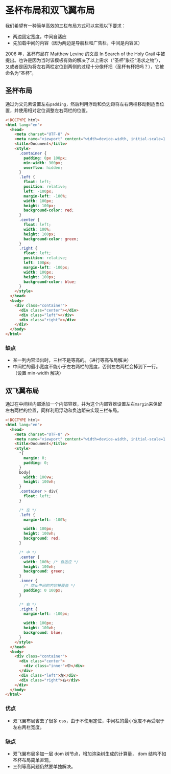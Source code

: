 # 圣杯布局和双飞翼布局

我们希望有一种简单高效的三栏布局方式可以实现以下要求：

* 两边固定宽度，中间自适应
* 先加载中间的内容（因为两边是导航栏和广告栏，中间是内容区）

2006 年，圣杯布局在 Matthew Levine 的文章 In Search of the Holy Grail 中被提出。也许是因为当时该模板有效的解决了以上需求（“圣杯”象征“渴求之物”），又或者是因为将左右两栏定位到两侧的过程十分像杯把（圣杯有杯把吗？），它被命名为“圣杯”。

## 圣杯布局
通过为父元素设置左右`padding`，然后利用浮动和负边距将左右两栏移动到适当位置，并使用相对定位调整左右两栏的位置。

```html
<!DOCTYPE html>
<html lang="en">
  <head>
    <meta charset="UTF-8" />
    <meta name="viewport" content="width=device-width, initial-scale=1.0" />
    <title>Document</title>
    <style>
      .container {
        padding: 0px 100px;
        min-width: 300px;
        overflow: hidden;
      }
      .left {
        float: left;
        position: relative;
        left: -100px;
        margin-left: -100%;
        width: 100px;
        height: 100px;
        background-color: red;
      }
      .center {
        float: left;
        width: 100%;
        height: 100px;
        background-color: green;
      }
      .right {
        float: left;
        position: relative;
        left: 100px;
        margin-left: -100px;
        width: 100px;
        height: 100px;
        background-color: blue;
      }
    </style>
  </head>
  <body>
    <div class="container">
      <div class="center"></div>
      <div class="left"></div>
      <div class="right"></div>
    </div>
  </body>
</html>
```

### 缺点
* 某一列内容溢出时，三栏不是等高的。（进行等高布局解决）
* 中间栏的最小宽度不能小于左右两栏的宽度，否则左右两栏会掉到下一行。（设置 min-width 解决）

## 双飞翼布局
通过在中间栏内部添加一个内部容器，并为这个内部容器设置左右`margin`来保留左右两栏的位置，同样利用浮动和负边距来实现三栏布局。

```html {22,31,37,42,52-54}
<!DOCTYPE html>
<html lang="en">
  <head>
    <meta charset="UTF-8" />
    <meta name="viewport" content="width=device-width, initial-scale=1.0" />
    <title>Document</title>
    <style>
      *{
        margin: 0;
        padding: 0;
      }
      body{
        width: 100vw;
        height: 100vh;
      }
      .container > div{
        float: left;
      }

      /* 左 */
      .left {
        margin-left: -100%;

        width: 100px;
        height: 100vh;
        background: red;
      }

      /* 中 */
      .center {
        width: 100%; /* 自适应 */
        height: 100vh;
        background: green;
      }
      .inner {
        /* 防止中间的内容被覆盖 */
        padding: 0 100px;
      }

      /* 右 */
      .right {
        margin-left: -100px;

        width: 100px;
        height: 100vh;
        background: blue;
      }
    </style>
  </head>
  <body>
    <div class="container">
      <div class="center">
        <div class="inner">中</div>
      </div>
      <div class="left">左</div>
      <div class="right">右</div>
    </div>
  </body>
</html>
```

### 优点

* 双飞翼布局省去了很多 css，由于不使用定位，中间栏的最小宽度不再受限于左右两栏宽度。

### 缺点

* 双飞翼布局多加一层 dom 树节点，增加渲染树生成的计算量， dom 结构不如圣杯布局简单直观。
* 三列等高问题仍然要单独解决。